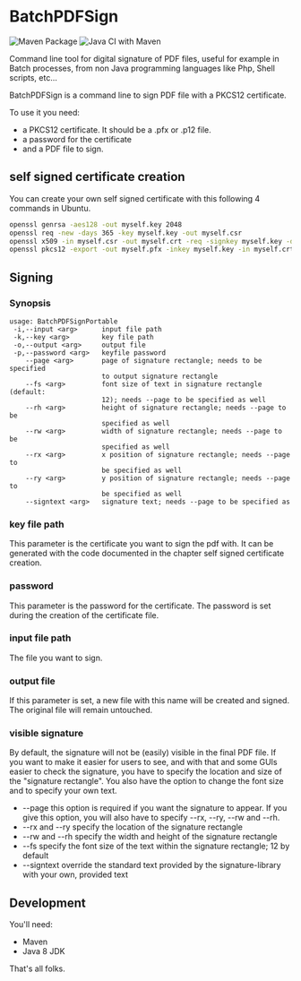 # BatchPDFSign


![Maven Package](https://github.com/jmarxuach/BatchPDFSign/workflows/Maven%20Package/badge.svg)
![Java CI with Maven](https://github.com/jmarxuach/BatchPDFSign/workflows/Java%20CI%20with%20Maven/badge.svg)


Command line tool for digital signature of PDF files, useful for example in Batch processes, from non Java programming languages like Php, Shell scripts, etc...
 
BatchPDFSign is a command line to sign PDF file with a PKCS12 certificate.

To use it you need: 
- a PKCS12 certificate. It should be a <filename>.pfx or <filename>.p12 file.
- a password for the certificate
- and a PDF file to sign.

## self signed certificate creation
You can create your own self signed certificate with this following 4 commands in Ubuntu.

```bash
openssl genrsa -aes128 -out myself.key 2048
openssl req -new -days 365 -key myself.key -out myself.csr
openssl x509 -in myself.csr -out myself.crt -req -signkey myself.key -days 365
openssl pkcs12 -export -out myself.pfx -inkey myself.key -in myself.crt
```

## Signing
### Synopsis
```
usage: BatchPDFSignPortable
 -i,--input <arg>      input file path
 -k,--key <arg>        key file path
 -o,--output <arg>     output file
 -p,--password <arg>   keyfile password
    --page <arg>       page of signature rectangle; needs to be specified
                       to output signature rectangle
    --fs <arg>         font size of text in signature rectangle (default:
                       12); needs --page to be specified as well
    --rh <arg>         height of signature rectangle; needs --page to be
                       specified as well
    --rw <arg>         width of signature rectangle; needs --page to be
                       specified as well
    --rx <arg>         x position of signature rectangle; needs --page to
                       be specified as well
    --ry <arg>         y position of signature rectangle; needs --page to
                       be specified as well
    --signtext <arg>   signature text; needs --page to be specified as
```

### key file path
This parameter is the certificate you want to sign the pdf with. It can be generated with the code documented in the chapter self signed certificate creation.

### password
This parameter is the password for the certificate. The password is set during the creation of the certificate file.

### input file path
The file you want to sign.

### output file
If this parameter is set, a new file with this name will be created and signed. The original file will remain untouched.

### visible signature
By default, the signature will not be (easily) visible in the final PDF file. If you want to make it easier for users to see, and with that and some GUIs easier to check the signature, you have to specify the location and size of the "signature rectangle". You also have the option to change the font size and to specify your own text.

- --page
    this option is required if you want the signature to appear. If you give this option, you will also have to specify --rx, --ry, --rw and --rh.
- --rx and --ry
    specify the location of the signature rectangle
- --rw and --rh
    specify the width and height of the signature rectangle
- --fs
    specify the font size of the text within the signature rectangle; 12 by default
- --signtext
    override the standard text provided by the signature-library with your own, provided text

## Development
You'll need:
- Maven
- Java 8 JDK

That's all folks.
